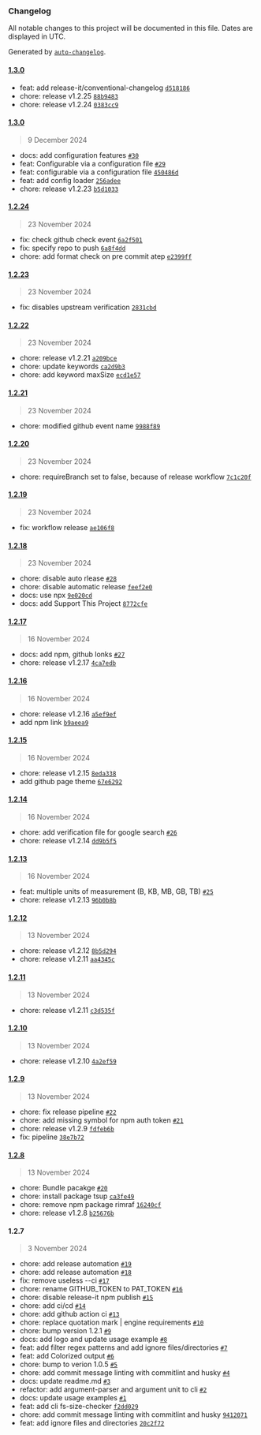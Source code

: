 ### Changelog

All notable changes to this project will be documented in this file. Dates are displayed in UTC.

Generated by [`auto-changelog`](https://github.com/CookPete/auto-changelog).

#### [1.3.0](https://github.com/e-vasiltsov/fs-size-checker/compare/1.3.0...1.3.0)

- feat: add release-it/conventional-changelog [`d518186`](https://github.com/e-vasiltsov/fs-size-checker/commit/d518186e766a7cd60bc80f80a07eaa980cafd564)
- chore: release v1.2.25 [`88b9483`](https://github.com/e-vasiltsov/fs-size-checker/commit/88b948341cd0ca9638fedf9c702e4ddbcabfc1f3)
- chore: release v1.2.24 [`0383cc9`](https://github.com/e-vasiltsov/fs-size-checker/commit/0383cc93c0b7c6c82489d8c22223f7efa71a68d6)

#### [1.3.0](https://github.com/e-vasiltsov/fs-size-checker/compare/1.2.24...1.3.0)

> 9 December 2024

- docs: add configuration features [`#30`](https://github.com/e-vasiltsov/fs-size-checker/pull/30)
- feat: Configurable via a configuration file [`#29`](https://github.com/e-vasiltsov/fs-size-checker/pull/29)
- feat: configurable via a configuration file [`450486d`](https://github.com/e-vasiltsov/fs-size-checker/commit/450486d542a9e11ac509e4425b8cc456abc1690e)
- feat: add config loader [`256adee`](https://github.com/e-vasiltsov/fs-size-checker/commit/256adee409308375389e13a3a3643e3ab9ad6bc6)
- chore: release v1.2.23 [`b5d1033`](https://github.com/e-vasiltsov/fs-size-checker/commit/b5d10335ef18c5572efb52367f27fd3ceb24d551)

#### [1.2.24](https://github.com/e-vasiltsov/fs-size-checker/compare/1.2.23...1.2.24)

> 23 November 2024

- fix: check github check event [`6a2f501`](https://github.com/e-vasiltsov/fs-size-checker/commit/6a2f501ad862ccd3e20db51de5c972b248d83b7e)
- fix: specify repo to push [`6a8f4dd`](https://github.com/e-vasiltsov/fs-size-checker/commit/6a8f4dd4953b70348d9766539f78976ac2e5ad5f)
- chore: add format check on pre commit atep [`e2399ff`](https://github.com/e-vasiltsov/fs-size-checker/commit/e2399ff2e26bffde9aec1eeff9c585272647509b)

#### [1.2.23](https://github.com/e-vasiltsov/fs-size-checker/compare/1.2.22...1.2.23)

> 23 November 2024

- fix: disables upstream verification [`2831cbd`](https://github.com/e-vasiltsov/fs-size-checker/commit/2831cbdfcdaf9b0d225ae40641112db9e2f03d86)

#### [1.2.22](https://github.com/e-vasiltsov/fs-size-checker/compare/1.2.21...1.2.22)

> 23 November 2024

- chore: release v1.2.21 [`a209bce`](https://github.com/e-vasiltsov/fs-size-checker/commit/a209bce0f34be815a11bd96352050b2a8f505339)
- chore: update keywords [`ca2d9b3`](https://github.com/e-vasiltsov/fs-size-checker/commit/ca2d9b303e24b7321ded2f4cbd01734b8e5caf8c)
- chore: add keyword maxSize [`ecd1e57`](https://github.com/e-vasiltsov/fs-size-checker/commit/ecd1e57f8de3160710d4b7e07be6322f7e73d32e)

#### [1.2.21](https://github.com/e-vasiltsov/fs-size-checker/compare/1.2.20...1.2.21)

> 23 November 2024

- chore: modified github event name [`9988f89`](https://github.com/e-vasiltsov/fs-size-checker/commit/9988f89f828c0c82dbd544099cfbc8d5b406737b)

#### [1.2.20](https://github.com/e-vasiltsov/fs-size-checker/compare/1.2.19...1.2.20)

> 23 November 2024

- chore: requireBranch set to false, because of release workflow [`7c1c20f`](https://github.com/e-vasiltsov/fs-size-checker/commit/7c1c20fc306514b833ec7b2e2c705fae7a9afc21)

#### [1.2.19](https://github.com/e-vasiltsov/fs-size-checker/compare/1.2.18...1.2.19)

> 23 November 2024

- fix: workflow release [`ae106f8`](https://github.com/e-vasiltsov/fs-size-checker/commit/ae106f85809bc6812fe7ac7522ce4fde60d139d5)

#### [1.2.18](https://github.com/e-vasiltsov/fs-size-checker/compare/1.2.17...1.2.18)

> 23 November 2024

- chore: disable auto rlease [`#28`](https://github.com/e-vasiltsov/fs-size-checker/pull/28)
- chore: disable automatic release [`feef2e0`](https://github.com/e-vasiltsov/fs-size-checker/commit/feef2e07afd90af69d9113ecbb064c76fe997ec8)
- docs: use npx [`9e020cd`](https://github.com/e-vasiltsov/fs-size-checker/commit/9e020cd05d8f9975469bd32b92278eefba9efa64)
- docs: add Support This Project [`8772cfe`](https://github.com/e-vasiltsov/fs-size-checker/commit/8772cfe63e4380a944b77f200f9b2211b75360a2)

#### [1.2.17](https://github.com/e-vasiltsov/fs-size-checker/compare/1.2.16...1.2.17)

> 16 November 2024

- docs: add npm, github lonks [`#27`](https://github.com/e-vasiltsov/fs-size-checker/pull/27)
- chore: release v1.2.17 [`4ca7edb`](https://github.com/e-vasiltsov/fs-size-checker/commit/4ca7edb35fc77c2f1946eb8a665fb0f6a341db97)

#### [1.2.16](https://github.com/e-vasiltsov/fs-size-checker/compare/1.2.15...1.2.16)

> 16 November 2024

- chore: release v1.2.16 [`a5ef9ef`](https://github.com/e-vasiltsov/fs-size-checker/commit/a5ef9ef3f2623b7af57cca236b7349bb70c436fd)
- add npm link [`b9aeea9`](https://github.com/e-vasiltsov/fs-size-checker/commit/b9aeea91accfd675d4eb7af6598213a055754e5c)

#### [1.2.15](https://github.com/e-vasiltsov/fs-size-checker/compare/1.2.14...1.2.15)

> 16 November 2024

- chore: release v1.2.15 [`8eda338`](https://github.com/e-vasiltsov/fs-size-checker/commit/8eda338ef14da2fda93f087d1006ebbd9245cfed)
- add github page theme [`67e6292`](https://github.com/e-vasiltsov/fs-size-checker/commit/67e6292965cef50f746a9a555f8f7022ce194e49)

#### [1.2.14](https://github.com/e-vasiltsov/fs-size-checker/compare/1.2.13...1.2.14)

> 16 November 2024

- chore: add verification file for google search [`#26`](https://github.com/e-vasiltsov/fs-size-checker/pull/26)
- chore: release v1.2.14 [`dd9b5f5`](https://github.com/e-vasiltsov/fs-size-checker/commit/dd9b5f52d187df01861009c1601a2c57760f98de)

#### [1.2.13](https://github.com/e-vasiltsov/fs-size-checker/compare/1.2.12...1.2.13)

> 16 November 2024

- feat: multiple units of measurement (B, KB, MB, GB, TB) [`#25`](https://github.com/e-vasiltsov/fs-size-checker/pull/25)
- chore: release v1.2.13 [`96b0b8b`](https://github.com/e-vasiltsov/fs-size-checker/commit/96b0b8bb25f2e235b09ea8a81a45c9406c1174cc)

#### [1.2.12](https://github.com/e-vasiltsov/fs-size-checker/compare/1.2.11...1.2.12)

> 13 November 2024

- chore: release v1.2.12 [`8b5d294`](https://github.com/e-vasiltsov/fs-size-checker/commit/8b5d2940b7934bf6da990358be0ae86c2bdeb72d)
- chore: release v1.2.11 [`aa4345c`](https://github.com/e-vasiltsov/fs-size-checker/commit/aa4345c98ce368ff384f510031cbdaf1a98723b2)

#### [1.2.11](https://github.com/e-vasiltsov/fs-size-checker/compare/1.2.10...1.2.11)

> 13 November 2024

- chore: release v1.2.11 [`c3d535f`](https://github.com/e-vasiltsov/fs-size-checker/commit/c3d535fdc7fed598186deff6501bca14441c8a16)

#### [1.2.10](https://github.com/e-vasiltsov/fs-size-checker/compare/1.2.9...1.2.10)

> 13 November 2024

- chore: release v1.2.10 [`4a2ef59`](https://github.com/e-vasiltsov/fs-size-checker/commit/4a2ef59f542747dbad5651c564ee158a92b3795a)

#### [1.2.9](https://github.com/e-vasiltsov/fs-size-checker/compare/1.2.8...1.2.9)

> 13 November 2024

- chore: fix release pipeline [`#22`](https://github.com/e-vasiltsov/fs-size-checker/pull/22)
- chore: add missing symbol for npm auth token [`#21`](https://github.com/e-vasiltsov/fs-size-checker/pull/21)
- chore: release v1.2.9 [`fdfeb6b`](https://github.com/e-vasiltsov/fs-size-checker/commit/fdfeb6bbf4366b92198670d57abbcbf31515ce1e)
- fix: pipeline [`38e7b72`](https://github.com/e-vasiltsov/fs-size-checker/commit/38e7b725c1671c46b0d1e857cf15c5c723b36be7)

#### [1.2.8](https://github.com/e-vasiltsov/fs-size-checker/compare/1.2.7...1.2.8)

> 13 November 2024

- chore: Bundle pacakge [`#20`](https://github.com/e-vasiltsov/fs-size-checker/pull/20)
- chore: install package tsup [`ca3fe49`](https://github.com/e-vasiltsov/fs-size-checker/commit/ca3fe49115a380a1015f08eb7f40d1e261dac8d2)
- chore: remove npm package rimraf [`16240cf`](https://github.com/e-vasiltsov/fs-size-checker/commit/16240cf41b86b9f3ff1ecbc165ef0f970d6e792e)
- chore: release v1.2.8 [`b25676b`](https://github.com/e-vasiltsov/fs-size-checker/commit/b25676b48b9d03434973fb241eadb4b3be1f87f3)

#### 1.2.7

> 3 November 2024

- chore: add release automation [`#19`](https://github.com/e-vasiltsov/fs-size-checker/pull/19)
- chore: add release automation [`#18`](https://github.com/e-vasiltsov/fs-size-checker/pull/18)
- fix: remove useless --ci [`#17`](https://github.com/e-vasiltsov/fs-size-checker/pull/17)
- chore: rename GITHUB_TOKEN to PAT_TOKEN [`#16`](https://github.com/e-vasiltsov/fs-size-checker/pull/16)
- chore: disable release-it npm publish [`#15`](https://github.com/e-vasiltsov/fs-size-checker/pull/15)
- chore: add ci/cd [`#14`](https://github.com/e-vasiltsov/fs-size-checker/pull/14)
- chore: add github action ci [`#13`](https://github.com/e-vasiltsov/fs-size-checker/pull/13)
- chore:  replace quotation mark | engine requirements [`#10`](https://github.com/e-vasiltsov/fs-size-checker/pull/10)
- chore: bump version 1.2.1 [`#9`](https://github.com/e-vasiltsov/fs-size-checker/pull/9)
- docs: add logo and update usage example [`#8`](https://github.com/e-vasiltsov/fs-size-checker/pull/8)
- feat: add filter regex patterns and add ignore files/directories [`#7`](https://github.com/e-vasiltsov/fs-size-checker/pull/7)
- feat: add Colorized output [`#6`](https://github.com/e-vasiltsov/fs-size-checker/pull/6)
- chore: bump to verion 1.0.5 [`#5`](https://github.com/e-vasiltsov/fs-size-checker/pull/5)
- chore: add commit message linting with commitlint and husky  [`#4`](https://github.com/e-vasiltsov/fs-size-checker/pull/4)
- docs: update readme.md   [`#3`](https://github.com/e-vasiltsov/fs-size-checker/pull/3)
- refactor: add argument-parser and argument unit to cli [`#2`](https://github.com/e-vasiltsov/fs-size-checker/pull/2)
- docs: update usage examples [`#1`](https://github.com/e-vasiltsov/fs-size-checker/pull/1)
- feat: add cli fs-size-checker [`f2dd029`](https://github.com/e-vasiltsov/fs-size-checker/commit/f2dd029612bc63ea2dafba188f83042a02f02cae)
- chore: add commit message linting with commitlint and husky [`9412071`](https://github.com/e-vasiltsov/fs-size-checker/commit/9412071576c07e351585a0c4ced0234cae4100e2)
- feat: add ignore files and directories [`20c2f72`](https://github.com/e-vasiltsov/fs-size-checker/commit/20c2f727bae21e174fa5900b9443f0a71ec40181)

